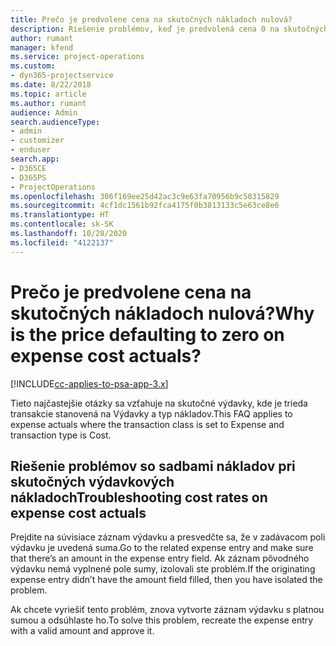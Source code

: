 ```yaml
---
title: Prečo je predvolene cena na skutočných nákladoch nulová?
description: Riešenie problémov, keď je predvolená cena 0 na skutočných výdavkových nákladoch.
author: rumant
manager: kfend
ms.service: project-operations
ms.custom:
- dyn365-projectservice
ms.date: 8/22/2018
ms.topic: article
ms.author: rumant
audience: Admin
search.audienceType:
- admin
- customizer
- enduser
search.app:
- D365CE
- D365PS
- ProjectOperations
ms.openlocfilehash: 306f169ee25d42ac3c9e63fa70956b9c50315829
ms.sourcegitcommit: 4cf1dc1561b92fca4175f0b3813133c5e63ce8e6
ms.translationtype: HT
ms.contentlocale: sk-SK
ms.lasthandoff: 10/28/2020
ms.locfileid: "4122137"
---
```

# <a name="why-is-the-price-defaulting-to-zero-on-expense-cost-actuals"></a><span data-ttu-id="27fe0-103">Prečo je predvolene cena na skutočných nákladoch nulová?</span><span class="sxs-lookup"><span data-stu-id="27fe0-103">Why is the price defaulting to zero on expense cost actuals?</span></span>

[!INCLUDE[cc-applies-to-psa-app-3.x](../includes/cc-applies-to-psa-app-3x.md)]

<span data-ttu-id="27fe0-104">Tieto najčastejšie otázky sa vzťahuje na skutočné výdavky, kde je trieda transakcie stanovená na Výdavky a typ nákladov.</span><span class="sxs-lookup"><span data-stu-id="27fe0-104">This FAQ applies to expense actuals where the transaction class is set to Expense and transaction type is Cost.</span></span>

## <a name="troubleshooting-cost-rates-on-expense-cost-actuals"></a><span data-ttu-id="27fe0-105">Riešenie problémov so sadbami nákladov pri skutočných výdavkových nákladoch</span><span class="sxs-lookup"><span data-stu-id="27fe0-105">Troubleshooting cost rates on expense cost actuals</span></span>

<span data-ttu-id="27fe0-106">Prejdite na súvisiace záznam výdavku a presvedčte sa, že v zadávacom poli výdavku je uvedená suma.</span><span class="sxs-lookup"><span data-stu-id="27fe0-106">Go to the related expense entry and make sure that there’s an amount in the expense entry field.</span></span> <span data-ttu-id="27fe0-107">Ak záznam pôvodného výdavku nemá vyplnené pole sumy, izolovali ste problém.</span><span class="sxs-lookup"><span data-stu-id="27fe0-107">If the originating expense entry didn’t have the amount field filled, then you have isolated the problem.</span></span>
 
<span data-ttu-id="27fe0-108">Ak chcete vyriešiť tento problém, znova vytvorte záznam výdavku s platnou sumou a odsúhlaste ho.</span><span class="sxs-lookup"><span data-stu-id="27fe0-108">To solve this problem, recreate the expense entry with a valid amount and approve it.</span></span>
